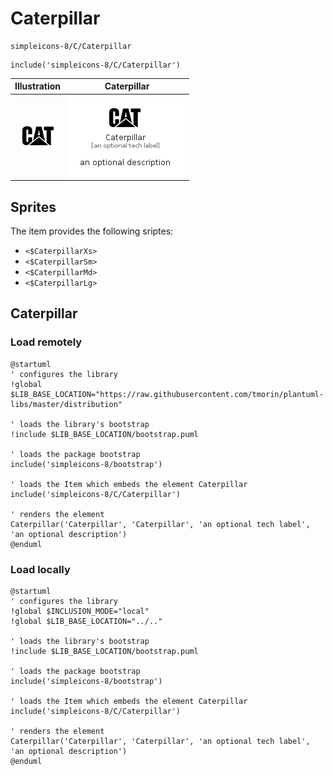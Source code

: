 # Caterpillar


```text
simpleicons-8/C/Caterpillar
```

```text
include('simpleicons-8/C/Caterpillar')
```



| Illustration | Caterpillar |
| :---: | :---: |
| ![illustration for Illustration](../../simpleicons-8/C/Caterpillar.png) | ![illustration for Caterpillar](../../simpleicons-8/C/Caterpillar.Local.png) |



## Sprites
The item provides the following sriptes:

- `<$CaterpillarXs>`
- `<$CaterpillarSm>`
- `<$CaterpillarMd>`
- `<$CaterpillarLg>`





## Caterpillar

### Load remotely
```plantuml
@startuml
' configures the library
!global $LIB_BASE_LOCATION="https://raw.githubusercontent.com/tmorin/plantuml-libs/master/distribution"

' loads the library's bootstrap
!include $LIB_BASE_LOCATION/bootstrap.puml

' loads the package bootstrap
include('simpleicons-8/bootstrap')

' loads the Item which embeds the element Caterpillar
include('simpleicons-8/C/Caterpillar')

' renders the element
Caterpillar('Caterpillar', 'Caterpillar', 'an optional tech label', 'an optional description')
@enduml
```

### Load locally
```plantuml
@startuml
' configures the library
!global $INCLUSION_MODE="local"
!global $LIB_BASE_LOCATION="../.."

' loads the library's bootstrap
!include $LIB_BASE_LOCATION/bootstrap.puml

' loads the package bootstrap
include('simpleicons-8/bootstrap')

' loads the Item which embeds the element Caterpillar
include('simpleicons-8/C/Caterpillar')

' renders the element
Caterpillar('Caterpillar', 'Caterpillar', 'an optional tech label', 'an optional description')
@enduml
```

